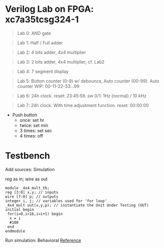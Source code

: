 # Verilog Lab on FPGA: xc7a35tcsg324-1

> Lab 0: AND gate

> Lab 1: Half / Full adder

> Lab 2: 4 bits adder, 4x4 multiplier

> Lab 3:  2 bits adder, 4x4 multiplier, cf. Lab2

> Lab 4: 7 segment display

> Lab 5: Button counter (0-9) w/ debounce, Auto counter (00-99). Auto counter WIP: 00-11-22-33...99

> Lab 6: 24h clock. reset: 23:45:59. sw 0/1: 1Hz (normal) / 10 kHz

> Lab 7: 24h clock. With time adjustment function. reset: 00:00:00
* Push button
  * once: set hr
  * twice: set min
  * 3 times: set sec
  * 4 times: off  


# Testbench

Add sources: Simulation

reg as in; wire as out

```
module _4x4_mult_tb;
reg [3:0] x,y; // inputs
wire [7:0] p; // outputs
integer i, j; // variables used for 'for loop'
_4x4_mult uut(x,y,p); // instantiate the Unit Under Testing (UUT)
initial begin 
 for(i=0,i<16,i=i+1) begin
  x = i
  #100
 end
endmodule
```
Run simulation: Behavioral
[Reference](https://github.com/gerardofisch/Verilog-HDL/tree/main/Labs)
